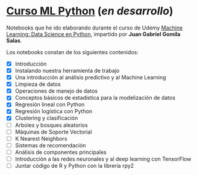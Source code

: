 # [Curso ML Python](https://github.com/SgtSteiner/DataScience/tree/master/Curso%20ML%20Python) (*en desarrollo*)

Notebooks que he ido elaborando durante el curso de Udemy [Machine Learning: Data Science en Python](https://www.udemy.com/machinelearningpython/learn/v4/overview), impartido por **Juan Gabriel Gomila Salas**. 

Los notebooks constan de los siguientes contenidos:

- [X] Introducción
- [X] Instalando nuestra herramienta de trabajo
- [X] Una introducción al análisis predictivo y al Machine Learning
- [X] Limpieza de datos
- [X] Operaciones de manejo de datos
- [X] Conceptos básicos de estadística para la modelización de datos
- [X] Regresión lineal con Python
- [X] Regresión logística con Python
- [X] Clustering y clasificación
- [ ] Arboles y bosques aleatorios
- [ ] Máquinas de Soporte Vectorial
- [ ] K Nearest Neighbors
- [ ] Sistemas de recomendación
- [ ] Análisis de componentes principales
- [ ] Introducción a las redes neuronales y al deep learning con TensorFlow
- [ ] Juntar código de R y Python con la librería rpy2